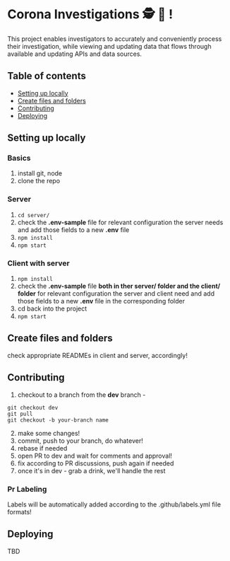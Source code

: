 # Corona Investigations 🕵️  🔎 !
This project enables investigators to accurately and conveniently process their investigation, while viewing and updating data that flows through available and updating APIs and data sources.

## Table of contents
<!--ts-->
   * [Setting up locally](#setting-up-locally)
   * [Create files and folders](#create-files-and-folders)
   * [Contributing](#contributing)
   * [Deploying](#deploying)
<!--te-->

## Setting up locally
### Basics
1. install git, node 
2. clone the repo

### Server
1. `cd server/`
2. check the **.env-sample** file for relevant configuration the server needs and add those fields to a new **.env** file
3. `npm install` 
4. `npm start`

### Client with server
1. `npm install `
2. check the **.env-sample** file **both in ther server/ folder and the client/ folder** for relevant configuration the server and client need and add those fields to a new **.env** file in the corresponding folder
3. cd back into the project
4. `npm start` 

## Create files and folders
check appropriate READMEs in client and server, accordingly!

## Contributing
1. checkout to a branch from the **dev** branch - 
```
git checkout dev
git pull 
git checkout -b your-branch name
```
2. make some changes!
3. commit, push to your branch, do whatever!
4. rebase if needed
5. open PR to dev and wait for comments and approval!
6. fix according to PR discussions, push again if needed
7. once it's in dev - grab a drink,  we'll handle the rest

### Pr Labeling
Labels will be automatically added according to the .github/labels.yml file formats!

## Deploying
TBD
